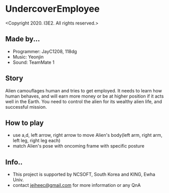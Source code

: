 # UndercoverEmployee

<Copyright 2020. I3E2. All rights reserved.>

## Made by...
* Programmer: JayC1208, 118dg
* Music: Yeonjin
* Sound: TeamMate 1

## Story
Alien camouflages human and tries to get employed.
It needs to learn how human behaves, and will earn more money or be at higher position if it acts well in the Earth. 
You need to control the alien for its wealthy alien life, and successful mission.

## How to play
* use a,d, left arrow, right arrow to move Alien's body(left arm, right arm, left leg, right leg each)
* match Alien's pose with oncoming frame with specific posture


## Info..
* This project is supported by NCSOFT, South Korea and KING, Ewha Univ.
* contact jeiheec@gmail.com for more information or any QnA
